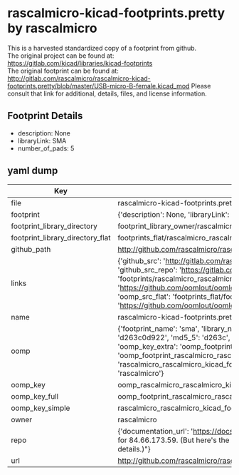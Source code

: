 # rascalmicro-kicad-footprints.pretty by rascalmicro  
This is a harvested standardized copy of a footprint from github.  
The original project can be found at:  
https://gitlab.com/kicad/libraries/kicad-footprints  
The original footprint can be found at:
http://gitlab.com/rascalmicro/rascalmicro-kicad-footprints.pretty/blob/master/USB-micro-B-female.kicad_mod
Please consult that link for additional, details, files, and license information.  
## Footprint Details
* description: None  
* libraryLink: SMA  
* number_of_pads: 5  
## yaml dump  
| Key | Value |  
| --- | --- |  
| file | rascalmicro-kicad-footprints.pretty/SMA.kicad_mod |  
| footprint | {'description': None, 'libraryLink': 'SMA', 'number_of_pads': 5} |  
| footprint_library_directory | footprint_library_owner/rascalmicro_rascalmicro-kicad-footprints.pretty |  
| footprint_library_directory_flat | footprints_flat/rascalmicro_rascalmicro_kicad_footprints_sma/working |  
| github_path | http://github.com/rascalmicro/rascalmicro-kicad-footprints.pretty/blob/master/SMA.kicad_mod |  
| links | {'github_src': 'http://gitlab.com/rascalmicro/rascalmicro-kicad-footprints.pretty/blob/master/USB-micro-B-female.kicad_mod', 'github_src_repo': 'https://gitlab.com/kicad/libraries/kicad-footprints', 'oomp_bot': 'footprints/rascalmicro_rascalmicro_kicad_footprints_sma/working', 'oomp_bot_github': 'https://github.com/oomlout/oomlout_oomp_footprint_bot/tree/main/footprints/rascalmicro_rascalmicro_kicad_footprints_sma/working', 'oomp_src_flat': 'footprints_flat/footprints_flat/rascalmicro_rascalmicro_kicad_footprints_sma/working', 'oomp_src_flat_github': 'https://github.com/oomlout/oomlout_oomp_footprint_src/tree/main/footprints_flat/rascalmicro_rascalmicro_kicad_footprints_sma/working'} |  
| name | rascalmicro-kicad-footprints.pretty |  
| oomp | {'footprint_name': 'sma', 'library_name': 'rascalmicro_kicad_footprints', 'md5': 'd263c0d922a3065751d7a0c9bf2c1455', 'md5_10': 'd263c0d922', 'md5_5': 'd263c', 'md5_6': 'd263c0', 'oomp_key': 'oomp_rascalmicro_rascalmicro_kicad_footprints_sma', 'oomp_key_extra': 'oomp_footprint_rascalmicro_rascalmicro_kicad_footprints_sma', 'oomp_key_full': 'oomp_footprint_rascalmicro_rascalmicro_kicad_footprints_sma_d263c0', 'oomp_key_simple': 'rascalmicro_rascalmicro_kicad_footprints_sma', 'original_filename': 'rascalmicro-kicad-footprints.pretty/SMA.kicad_mod', 'owner_name': 'rascalmicro'} |  
| oomp_key | oomp_rascalmicro_rascalmicro_kicad_footprints_sma |  
| oomp_key_full | oomp_footprint_rascalmicro_rascalmicro_kicad_footprints_sma |  
| oomp_key_simple | rascalmicro_rascalmicro_kicad_footprints_sma |  
| owner | rascalmicro |  
| repo | {'documentation_url': 'https://docs.github.com/rest/overview/resources-in-the-rest-api#rate-limiting', 'message': "API rate limit exceeded for 84.66.173.59. (But here's the good news: Authenticated requests get a higher rate limit. Check out the documentation for more details.)"} |  
| url | http://github.com/rascalmicro/rascalmicro-kicad-footprints.pretty |  

